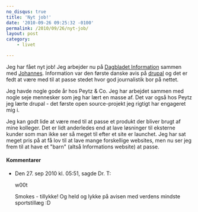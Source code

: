 ```yaml
---
no_disqus: true
title: 'Nyt job!'
date: '2010-09-26 09:25:32 -0100'
permalink: /2010/09/26/nyt-job/
layout: post
category:
    - livet

---
```

Jeg har fået nyt job! Jeg arbejder nu på [Dagbladet Information](https://www.information.dk/ "Dagbladet Information") sammen med [Johannes](http://johsw.dk/). Information var den første danske avis på [drupal](http://drupal.org/) og det er fedt at være med til at passe stedet hvor god journalistik bor på nettet.

Jeg havde nogle gode år hos Peytz & Co. Jeg har arbejdet sammen med nogle seje mennesker som jeg har lært en masse af. Det var også hos Peytz jeg lærte drupal - det første open source-projekt jeg rigtigt har engageret mig i.

Jeg kan godt lide at være med til at passe et produkt der bliver brugt af mine kolleger. Det er lidt anderledes end at lave løsninger til eksterne kunder som man ikke ser så meget til efter et site er launchet. Jeg har sat meget pris på at få lov til at lave mange forskellige websites, men nu ser jeg frem til at have et "barn" (altså Informations website) at passe.
<article class="vintage-comments">
<h4>Kommentarer </h4>
<ul class="vintage-comments-list"><li>
<p class="comment-meta">Den <time datetime="2010-09-27T17:51:10+02:00">27. sep 2010 kl.  05:51</time>, sagde Dr. T:</p>
<p>w00t</p>
<p>Smokes - tillykke! Og held og lykke på avisen med verdens mindste sportstillæg :D</p>
</li>
</ul>
</article>
